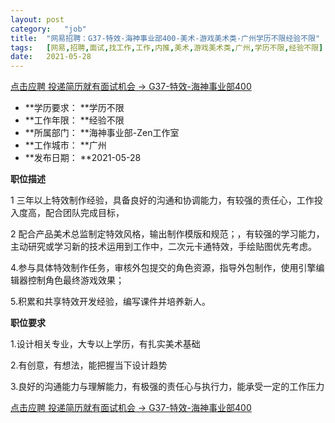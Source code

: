 ```yaml
---
layout:	post
category:	"job"
title:	"网易招聘：G37-特效-海神事业部400-美术-游戏美术类-广州学历不限经验不限"
tags:	[网易,招聘,面试,找工作,工作,内推,美术,游戏美术类,广州,学历不限,经验不限]
date:	2021-05-28
---
```


[点击应聘 投递简历就有面试机会 ->  G37-特效-海神事业部400](http://mobile.bole.netease.com/bole/boleDetail?id=23259&employeeId=346f03c3cda5f04c&key=all)



- **学历要求： **学历不限
- **工作年限： **经验不限
- **所属部门： **海神事业部-Zen工作室
- **工作城市： **广州
- **发布日期： **2021-05-28



**职位描述**

1   三年以上特效制作经验，具备良好的沟通和协调能力，有较强的责任心，工作投入度高，配合团队完成目标，                        

2  配合产品美术总监制定特效风格，输出制作模版和规范；，有较强的学习能力，主动研究或学习新的技术运用到工作中，二次元卡通特效，手绘贴图优先考虑。                                                                                                               

 4.参与具体特效制作任务，审核外包提交的角色资源，指导外包制作，使用引擎编辑器控制角色最终游戏效果；                                      

  5.积累和共享特效开发经验，编写课件并培养新人。



**职位要求**

1.设计相关专业，大专以上学历，有扎实美术基础

2.有创意，有想法，能把握当下设计趋势

3.良好的沟通能力与理解能力，有极强的责任心与执行力，能承受一定的工作压力



[点击应聘 投递简历就有面试机会 ->  G37-特效-海神事业部400](http://mobile.bole.netease.com/bole/boleDetail?id=23259&employeeId=346f03c3cda5f04c&key=all)